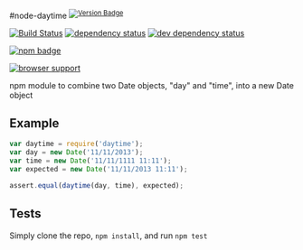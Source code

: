 
#node-daytime <sup>[![Version Badge][npm-version-png]][npm-url]</sup>

[![Build Status][travis-svg]][travis-url]
[![dependency status][deps-svg]][deps-url]
[![dev dependency status][dev-deps-svg]][dev-deps-url]

[![npm badge][11]][npm-url]

[![browser support][9]][10]

npm module to combine two Date objects, "day" and "time", into a new Date object

## Example

```js
var daytime = require('daytime');
var day = new Date('11/11/2013');
var time = new Date('11/11/1111 11:11');
var expected = new Date('11/11/2013 11:11');

assert.equal(daytime(day, time), expected);
```

## Tests
Simply clone the repo, `npm install`, and run `npm test`

[npm-url]: https://npmjs.org/package/daytime
[npm-version-png]: http://vb.teelaun.ch/ljharb/node-daytime.svg
[travis-svg]: https://travis-ci.org/ljharb/node-daytime.svg
[travis-url]: https://travis-ci.org/ljharb/node-daytime
[deps-svg]: https://david-dm.org/ljharb/node-daytime.svg
[deps-url]: https://david-dm.org/ljharb/node-daytime
[dev-deps-svg]: https://david-dm.org/ljharb/node-daytime/dev-status.svg
[dev-deps-url]: https://david-dm.org/ljharb/node-daytime#info=devDependencies
[9]: https://ci.testling.com/ljharb/node-daytime.png
[10]: https://ci.testling.com/ljharb/node-daytime
[11]: https://nodei.co/npm/daytime.png?downloads=true&stars=true

